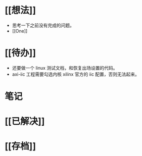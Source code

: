 # [[想法]]
- 思考一下之前没有完成的问题。
- [[One]]

# [[待办]]
- 还要做一个 linux 测试文档，和恢复出场设置的代码。
- axi-iic 工程需要勾选内核 xilinx 官方的 iic 配置，否则无法起来。

# 笔记

# [[已解决]]

# [[存档]]
